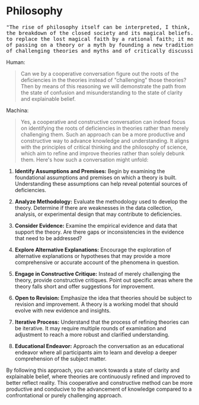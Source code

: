 # Philosophy
<pre>
"The rise of philosophy itself can be interpreted, I think, as a response to
the breakdown of the closed society and its magical beliefs. It is an attempt
to replace the lost magical faith by a rational faith; it modifies the tradition
of passing on a theory or a myth by founding a new tradition—the tradition
of challenging theories and myths and of critically discussing them" (Karl Popper)
</pre>
Human:
>Can we by a cooperative conversation figure out the roots of the deficiencies   in the theories instead of "challenging" those theories? Then by means of this 
  reasoning we will demonstrate the path from the state of confusion and 
  misunderstanding to the state of clarity and explainable belief.

Machina:
>Yes, a cooperative and constructive conversation can indeed focus on identifying
  the roots of deficiencies in theories rather than merely challenging them. Such 
  an approach can be a more productive and constructive way to advance knowledge 
  and understanding. It aligns with the principles of critical thinking and the 
  philosophy of science, which aim to refine and improve theories rather than 
  solely debunk them. Here's how such a conversation might unfold:
  
  1. <b>Identify Assumptions and Premises:</b> Begin by examining the foundational 
  assumptions and premises on which a theory is built. Understanding these 
  assumptions can help reveal potential sources of deficiencies.
  
  2. <b>Analyze Methodology:</b> Evaluate the methodology used to develop the theory. 
  Determine if there are weaknesses in the data collection, analysis, or experimental 
  design that may contribute to deficiencies.
  
  3. <b>Consider Evidence:</b> Examine the empirical evidence and data that support 
  the theory. Are there gaps or inconsistencies in the evidence that need to be 
  addressed?
  
  4. <b>Explore Alternative Explanations:</b> Encourage the exploration of alternative 
  explanations or hypotheses that may provide a more comprehensive or accurate account 
  of the phenomena in question.
  
  5. <b>Engage in Constructive Critique:</b> Instead of merely challenging the theory, 
  provide constructive critiques. Point out specific areas where the theory falls short 
  and offer suggestions for improvement.
  
  6. <b>Open to Revision:</b> Emphasize the idea that theories should be subject to 
  revision and improvement. A theory is a working model that should evolve with new 
  evidence and insights.
  
  7. <b>Iterative Process:</b> Understand that the process of refining theories can be 
  iterative. It may require multiple rounds of examination and adjustment to reach a 
  more robust and clarified understanding.
  
  8. <b>Educational Endeavor:</b> Approach the conversation as an educational 
  endeavor where all participants aim to learn and develop a deeper 
  comprehension of the subject matter.
  
  By following this approach, you can work towards a state of clarity and 
  explainable belief, where theories are continuously refined and improved to 
  better reflect reality. This cooperative and constructive method can be more 
  productive and conducive to the advancement of knowledge compared to a 
  confrontational or purely challenging approach.
